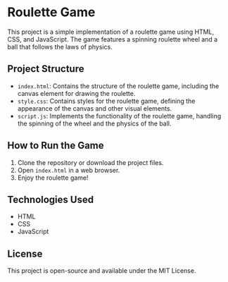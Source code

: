 # Roulette Game

This project is a simple implementation of a roulette game using HTML, CSS, and JavaScript. The game features a spinning roulette wheel and a ball that follows the laws of physics.

## Project Structure

- `index.html`: Contains the structure of the roulette game, including the canvas element for drawing the roulette.
- `style.css`: Contains styles for the roulette game, defining the appearance of the canvas and other visual elements.
- `script.js`: Implements the functionality of the roulette game, handling the spinning of the wheel and the physics of the ball.

## How to Run the Game

1. Clone the repository or download the project files.
2. Open `index.html` in a web browser.
3. Enjoy the roulette game!

## Technologies Used

- HTML
- CSS
- JavaScript

## License

This project is open-source and available under the MIT License.